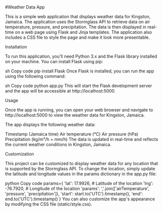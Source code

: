 
#Weather Data App

This is a simple web application that displays weather data for Kingston, Jamaica. The application uses the Stormglass API to retrieve data on air temperature, pressure, and precipitation. The data is then displayed in real-time on a web page using Flask and Jinja templates. The application also includes a CSS file to style the page and make it look more presentable.

Installation

To run this application, you'll need Python 3.x and the Flask library installed on your machine. You can install Flask using pip:

sh
Copy code
pip install Flask
Once Flask is installed, you can run the app using the following command:

sh
Copy code
python app.py
This will start the Flask development server and the app will be accessible at http://localhost:5000.

Usage

Once the app is running, you can open your web browser and navigate to http://localhost:5000 to view the weather data for Kingston, Jamaica.

The app displays the following weather data:

Timestamp (Jamaica time)
Air temperature (°C)
Air pressure (hPa)
Precipitation (kg/m²/h = mm/h)
The data is updated in real-time and reflects the current weather conditions in Kingston, Jamaica.

Customization

This project can be customized to display weather data for any location that is supported by the Stormglass API. To change the location, simply update the latitude and longitude values in the params dictionary in the app.py file:

python
Copy code
params={
    'lat': 17.9926,  # Latitude of the location
    'lng': -76.7920,  # Longitude of the location
    'params': ','.join(['airTemperature', 'pressure', 'precipitation']),
    'start': start.to('UTC').timestamp(),
    'end': end.to('UTC').timestamp()
}
You can also customize the app's appearance by modifying the CSS file (static/style.css).


